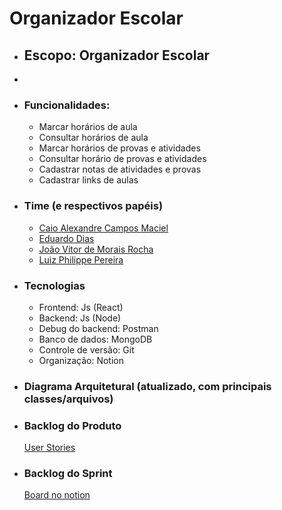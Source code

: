 # Organizador Escolar

* ## Escopo: Organizador Escolar
* 
* ### Funcionalidades:
    * Marcar horários de aula
    * Consultar horários de aula
    * Marcar horários de provas e atividades
    * Consultar horário de provas e atividades
    * Cadastrar notas de atividades e provas
    * Cadastrar links de aulas

* ### Time (e respectivos papéis)
   * [Caio Alexandre Campos Maciel](https://github.com/kaioalex2018)
   * [Eduardo Dias](https://github.com/eduardo2512)
   * [João Vitor de Morais Rocha](https://github.com/joaovmr)
   * [Luiz Philippe Pereira](https://github.com/LuizPPA)
   
* ### Tecnologias
    * Frontend: Js (React)
    * Backend: Js (Node)
    * Debug do backend: Postman
    * Banco de dados: MongoDB
    * Controle de versão: Git
    * Organização: Notion
 
* ### Diagrama Arquitetural (atualizado, com principais classes/arquivos)

* ### Backlog do Produto
   [User Stories](https://www.notion.so/4489b796accd47eaa7cbfa46d315466b?v=5abcfbbe05604c30958bb7ac909ed513)

* ### Backlog do Sprint
   [Board no notion](https://www.notion.so/431c9c8b5bd94165bd0260524a5e6c28?v=fed48de73fb148f0bd9b7a88b06805b4)










